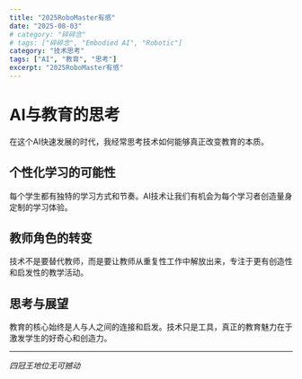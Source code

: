 ```yaml
---
title: "2025RoboMaster有感"
date: "2025-08-03"
# category: "碎碎念"
# tags: ["碎碎念", "Embodied AI", "Robotic"]
category: "技术思考"
tags: ["AI", "教育", "思考"]
excerpt: "2025RoboMaster有感"
---
```


# AI与教育的思考

在这个AI快速发展的时代，我经常思考技术如何能够真正改变教育的本质。

## 个性化学习的可能性

每个学生都有独特的学习方式和节奏。AI技术让我们有机会为每个学习者创造量身定制的学习体验。

## 教师角色的转变

技术不是要替代教师，而是要让教师从重复性工作中解放出来，专注于更有创造性和启发性的教学活动。

## 思考与展望

教育的核心始终是人与人之间的连接和启发。技术只是工具，真正的教育魅力在于激发学生的好奇心和创造力。

---


*四冠王地位无可撼动*

